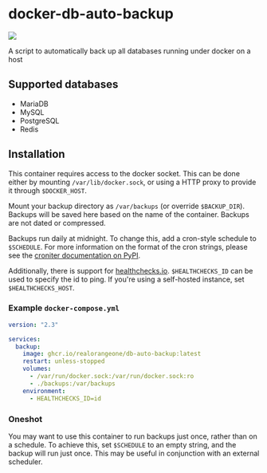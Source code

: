 # docker-db-auto-backup

![](https://github.com/RealOrangeOne/docker-db-auto-backup/workflows/CI/badge.svg)

A script to automatically back up all databases running under docker on a host

## Supported databases

- MariaDB
- MySQL
- PostgreSQL
- Redis

## Installation

This container requires access to the docker socket. This can be done either by mounting `/var/lib/docker.sock`, or using a HTTP proxy to provide it through `$DOCKER_HOST`.

Mount your backup directory as `/var/backups` (or override `$BACKUP_DIR`). Backups will be saved here based on the name of the container. Backups are not dated or compressed.

Backups run daily at midnight. To change this, add a cron-style schedule to `$SCHEDULE`. For more information on the format of the cron strings, please see the [croniter documentation on PyPI](https://pypi.org/project/croniter/).

Additionally, there is support for [healthchecks.io](https://healthchecks.io). `$HEALTHCHECKS_ID` can be used to specify the id to ping. If you're using a self-hosted instance, set `$HEALTHCHECKS_HOST`.

### Example `docker-compose.yml`

```yml
version: "2.3"

services:
  backup:
    image: ghcr.io/realorangeone/db-auto-backup:latest
    restart: unless-stopped
    volumes:
      - /var/run/docker.sock:/var/run/docker.sock:ro
      - ./backups:/var/backups
    environment:
      - HEALTHCHECKS_ID=id
```

### Oneshot

You may want to use this container to run backups just once, rather than on a schedule. To achieve this, set `$SCHEDULE` to an empty string, and the backup will run just once. This may be useful in conjunction with an external scheduler.
